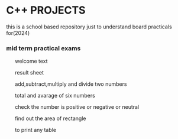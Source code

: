 # C++ PROJECTS 
this is a school based repository just to understand board practicals for(2024)
<h3> mid term practical exams</h3>

<ol>welcome text</ol>
<ol>result sheet</ol>
<ol>add,subtract,multiply and divide two numbers</ol>
<ol>total and avarage of six numbers</ol>
<ol>check the number is positive or negative or neutral</ol>
<ol>find out the area of rectangle</ol>
<ol> to print any table</ol>

